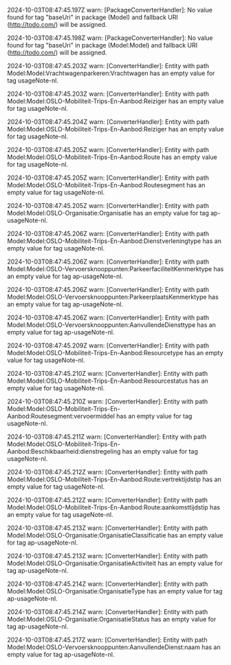 2024-10-03T08:47:45.197Z warn: [PackageConverterHandler]: No value found for tag "baseUri" in package (Model) and fallback URI (http://todo.com/) will be assigned.

2024-10-03T08:47:45.198Z warn: [PackageConverterHandler]: No value found for tag "baseUri" in package (Model:Model) and fallback URI (http://todo.com/) will be assigned.

2024-10-03T08:47:45.203Z warn: [ConverterHandler]: Entity with path Model:Model:Vrachtwagenparkeren:Vrachtwagen has an empty value for tag usageNote-nl.

2024-10-03T08:47:45.203Z warn: [ConverterHandler]: Entity with path Model:Model:OSLO-Mobiliteit-Trips-En-Aanbod:Reiziger has an empty value for tag usageNote-nl.

2024-10-03T08:47:45.204Z warn: [ConverterHandler]: Entity with path Model:Model:OSLO-Mobiliteit-Trips-En-Aanbod:Reiziger has an empty value for tag usageNote-nl.

2024-10-03T08:47:45.205Z warn: [ConverterHandler]: Entity with path Model:Model:OSLO-Mobiliteit-Trips-En-Aanbod:Route has an empty value for tag usageNote-nl.

2024-10-03T08:47:45.205Z warn: [ConverterHandler]: Entity with path Model:Model:OSLO-Mobiliteit-Trips-En-Aanbod:Routesegment has an empty value for tag usageNote-nl.

2024-10-03T08:47:45.205Z warn: [ConverterHandler]: Entity with path Model:Model:OSLO-Organisatie:Organisatie has an empty value for tag ap-usageNote-nl.

2024-10-03T08:47:45.206Z warn: [ConverterHandler]: Entity with path Model:Model:OSLO-Mobiliteit-Trips-En-Aanbod:Dienstverleningtype has an empty value for tag usageNote-nl.

2024-10-03T08:47:45.206Z warn: [ConverterHandler]: Entity with path Model:Model:OSLO-Vervoersknooppunten:ParkeerfaciliteitKenmerktype has an empty value for tag ap-usageNote-nl.

2024-10-03T08:47:45.206Z warn: [ConverterHandler]: Entity with path Model:Model:OSLO-Vervoersknooppunten:ParkeerplaatsKenmerktype has an empty value for tag ap-usageNote-nl.

2024-10-03T08:47:45.206Z warn: [ConverterHandler]: Entity with path Model:Model:OSLO-Vervoersknooppunten:AanvullendeDiensttype has an empty value for tag ap-usageNote-nl.

2024-10-03T08:47:45.209Z warn: [ConverterHandler]: Entity with path Model:Model:OSLO-Mobiliteit-Trips-En-Aanbod:Resourcetype has an empty value for tag usageNote-nl.

2024-10-03T08:47:45.210Z warn: [ConverterHandler]: Entity with path Model:Model:OSLO-Mobiliteit-Trips-En-Aanbod:Resourcestatus has an empty value for tag usageNote-nl.

2024-10-03T08:47:45.210Z warn: [ConverterHandler]: Entity with path Model:Model:OSLO-Mobiliteit-Trips-En-Aanbod:Routesegment:vervoermiddel has an empty value for tag usageNote-nl.

2024-10-03T08:47:45.211Z warn: [ConverterHandler]: Entity with path Model:Model:OSLO-Mobiliteit-Trips-En-Aanbod:Beschikbaarheid:dienstregeling has an empty value for tag usageNote-nl.

2024-10-03T08:47:45.212Z warn: [ConverterHandler]: Entity with path Model:Model:OSLO-Mobiliteit-Trips-En-Aanbod:Route:vertrektijdstip has an empty value for tag usageNote-nl.

2024-10-03T08:47:45.212Z warn: [ConverterHandler]: Entity with path Model:Model:OSLO-Mobiliteit-Trips-En-Aanbod:Route:aankomsttijdstip has an empty value for tag usageNote-nl.

2024-10-03T08:47:45.213Z warn: [ConverterHandler]: Entity with path Model:Model:OSLO-Organisatie:OrganisatieClassificatie has an empty value for tag ap-usageNote-nl.

2024-10-03T08:47:45.213Z warn: [ConverterHandler]: Entity with path Model:Model:OSLO-Organisatie:OrganisatieActiviteit has an empty value for tag ap-usageNote-nl.

2024-10-03T08:47:45.214Z warn: [ConverterHandler]: Entity with path Model:Model:OSLO-Organisatie:OrganisatieType has an empty value for tag ap-usageNote-nl.

2024-10-03T08:47:45.214Z warn: [ConverterHandler]: Entity with path Model:Model:OSLO-Organisatie:OrganisatieStatus has an empty value for tag ap-usageNote-nl.

2024-10-03T08:47:45.217Z warn: [ConverterHandler]: Entity with path Model:Model:OSLO-Vervoersknooppunten:AanvullendeDienst:naam has an empty value for tag ap-usageNote-nl.

